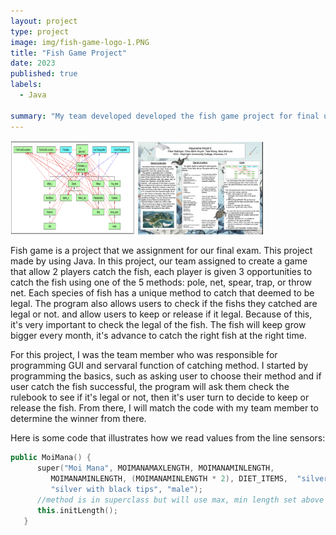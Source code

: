 ```yaml
---
layout: project
type: project
image: img/fish-game-logo-1.PNG
title: "Fish Game Project"
date: 2023
published: true
labels:
  - Java

summary: "My team developed developed the fish game project for final using Java."
---
```


<div class="text-center p-4">
  <img width="200px"  height = "150.91px" src="../img/fish-game-map.png" class="img-thumbnail" >
  <img width="200px" src="../img/fish-game-poster.png" class="img-thumbnail" >
</div>

Fish game is a project that we assignment for our final exam. This project made by using Java. In this project, our team assigned to create a game that allow 2 players catch the fish, each player is given 3 opportunities to catch the fish using one of the 5 methods: pole, net, spear, trap, or throw net. Each species of fish has a unique method to catch that deemed to be legal. The program also allows users to check if the fishs they catched are legal or not. and allow users to keep or release if it legal. Because of this, it's very important to check the legal of the fish. The fish will keep grow bigger every month, it's advance to catch the right fish at the right time.

For this project, I was the team member who was responsible for programming GUI and servaral function of catching method.  I started by programming the basics, such as asking user to choose their method and if user catch the fish successful, the program will ask them check the rulebook to see if it's legal or not, then it's user turn to decide to keep or release the fish.  From there, I will match the code with my team member to determine the winner from there. 

Here is some code that illustrates how we read values from the line sensors:

```cpp
public MoiMana() {
      super("Moi Mana", MOIMANAMAXLENGTH, MOIMANAMINLENGTH, 
         MOIMANAMINLENGTH, (MOIMANAMINLENGTH * 2), DIET_ITEMS,  "silver", 
         "silver with black tips", "male"); 
      //method is in superclass but will use max, min length set above
      this.initLength();  
   }

```
